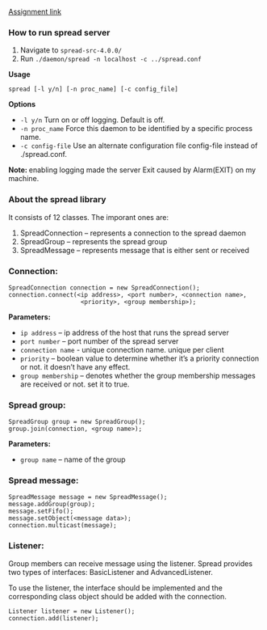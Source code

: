 [Assignment link](https://www.uio.no/studier/emner/matnat/ifi/IN5020/h24/timeplan/in5020_2024_assignment2.pdf)

### How to run spread server
1. Navigate to `spread-src-4.0.0/`
2. Run `./daemon/spread -n localhost -c ../spread.conf`

<b>Usage</b>
```
spread [-l y/n] [-n proc_name] [-c config_file]
```

<b>Options</b>
- `-l y/n` Turn on or off logging. Default is off.
- `-n proc_name` Force this daemon to be identified by a specific process name.
- `-c config-file` Use an alternate configuration file config-file instead of ./spread.conf.

<b>Note: </b> enabling logging made the server Exit caused by Alarm(EXIT) on my machine.

### About the spread library
It consists of 12 classes. The imporant ones are:
1. SpreadConnection – represents a connection to the spread daemon
2. SpreadGroup – represents the spread group
3. SpreadMessage – represents message that is either sent or received

### Connection:
```
SpreadConnection connection = new SpreadConnection();
connection.connect(<ip address>, <port number>, <connection name>, 
                    <priority>, <group membership>);
```
<b>Parameters:</b>
- `ip address` – ip address of the host that runs the spread server
- `port number` – port number of the spread server
- `connection name` - unique connection name. unique per client
- `priority` – boolean value to determine whether it’s a priority connection or not. it  doesn’t have any effect.
- `group membership` – denotes whether the group membership messages are received or not. set it to true.

### Spread group:
```
SpreadGroup group = new SpreadGroup();
group.join(connection, <group name>);
```
<b>Parameters:</b>
- `group name` – name of the group

### Spread message:
```
SpreadMessage message = new SpreadMessage();
message.addGroup(group);
message.setFifo();
message.setObject(<message data>);
connection.multicast(message);
```
### Listener:
Group members can receive message using the listener. Spread provides two types of interfaces: 
BasicListener and AdvancedListener. 

To use the listener, the interface should be 
implemented and the corresponding class object should be added with the connection.
```
Listener listener = new Listener();
connection.add(listener);
```